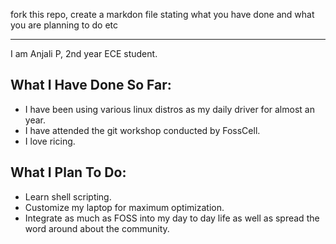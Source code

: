 fork this repo, create a markdon file stating what you have done and what you are planning to do etc

----------------------------------------------------------------------------------------------------

I am Anjali P, 2nd year ECE student.

## What I Have Done So Far:

- I have been using various linux distros as my daily driver for almost an year.
- I have attended the git workshop conducted by FossCell.
- I love ricing.

## What I Plan To Do:

- Learn shell scripting.
- Customize my laptop for maximum optimization.
- Integrate as much as FOSS into my day to day life as well as spread the word around about the community.
